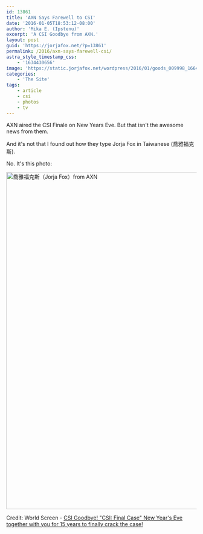 ```yaml
---
id: 13861
title: 'AXN Says Farewell to CSI'
date: '2016-01-05T18:53:12-08:00'
author: 'Mika E. (Ipstenu)'
excerpt: 'A CSI Goodbye from AXN.'
layout: post
guid: 'https://jorjafox.net/?p=13861'
permalink: /2016/axn-says-farewell-csi/
astra_style_timestamp_css:
    - '1634430656'
image: 'https://static.jorjafox.net/wordpress/2016/01/goods_009998_166425.jpg'
categories:
    - 'The Site'
tags:
    - article
    - csi
    - photos
    - tv
---
```


AXN aired the CSI Finale on New Years Eve. But that isn't the awesome news from them.

And it's not that I found out how they type Jorja Fox in Taiwanese (喬雅福克斯).

No. It's this photo:

<img src="//jfo-static.net/wordpress/2016/01/goods_009998_166424.jpg" alt="喬雅福克斯（Jorja Fox）from AXN" width="587" height="891" class="aligncenter size-full wp-image-13862" />

Credit: World Screen - <a href="http://www.worldscreen.com.tw/goods.php?goods_id=9998">CSI Goodbye! "CSI: Final Case" New Year's Eve together with you for 15 years to finally crack the case!</a>
